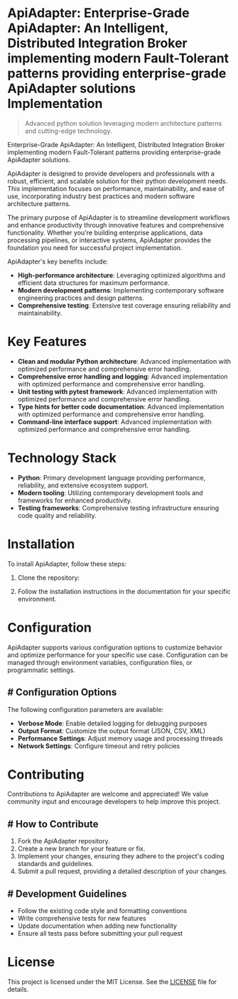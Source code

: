 <!-- fallback_ApiAdapter_20251020182837_34398 -->

# ApiAdapter: Enterprise-Grade ApiAdapter: An Intelligent, Distributed Integration Broker implementing modern Fault-Tolerant patterns providing enterprise-grade ApiAdapter solutions Implementation
> Advanced python solution leveraging modern architecture patterns and cutting-edge technology.

Enterprise-Grade ApiAdapter: An Intelligent, Distributed Integration Broker implementing modern Fault-Tolerant patterns providing enterprise-grade ApiAdapter solutions.

ApiAdapter is designed to provide developers and professionals with a robust, efficient, and scalable solution for their python development needs. This implementation focuses on performance, maintainability, and ease of use, incorporating industry best practices and modern software architecture patterns.

The primary purpose of ApiAdapter is to streamline development workflows and enhance productivity through innovative features and comprehensive functionality. Whether you're building enterprise applications, data processing pipelines, or interactive systems, ApiAdapter provides the foundation you need for successful project implementation.

ApiAdapter's key benefits include:

* **High-performance architecture**: Leveraging optimized algorithms and efficient data structures for maximum performance.
* **Modern development patterns**: Implementing contemporary software engineering practices and design patterns.
* **Comprehensive testing**: Extensive test coverage ensuring reliability and maintainability.

# Key Features

* **Clean and modular Python architecture**: Advanced implementation with optimized performance and comprehensive error handling.
* **Comprehensive error handling and logging**: Advanced implementation with optimized performance and comprehensive error handling.
* **Unit testing with pytest framework**: Advanced implementation with optimized performance and comprehensive error handling.
* **Type hints for better code documentation**: Advanced implementation with optimized performance and comprehensive error handling.
* **Command-line interface support**: Advanced implementation with optimized performance and comprehensive error handling.

# Technology Stack

* **Python**: Primary development language providing performance, reliability, and extensive ecosystem support.
* **Modern tooling**: Utilizing contemporary development tools and frameworks for enhanced productivity.
* **Testing frameworks**: Comprehensive testing infrastructure ensuring code quality and reliability.

# Installation

To install ApiAdapter, follow these steps:

1. Clone the repository:


2. Follow the installation instructions in the documentation for your specific environment.

# Configuration

ApiAdapter supports various configuration options to customize behavior and optimize performance for your specific use case. Configuration can be managed through environment variables, configuration files, or programmatic settings.

## # Configuration Options

The following configuration parameters are available:

* **Verbose Mode**: Enable detailed logging for debugging purposes
* **Output Format**: Customize the output format (JSON, CSV, XML)
* **Performance Settings**: Adjust memory usage and processing threads
* **Network Settings**: Configure timeout and retry policies

# Contributing

Contributions to ApiAdapter are welcome and appreciated! We value community input and encourage developers to help improve this project.

## # How to Contribute

1. Fork the ApiAdapter repository.
2. Create a new branch for your feature or fix.
3. Implement your changes, ensuring they adhere to the project's coding standards and guidelines.
4. Submit a pull request, providing a detailed description of your changes.

## # Development Guidelines

* Follow the existing code style and formatting conventions
* Write comprehensive tests for new features
* Update documentation when adding new functionality
* Ensure all tests pass before submitting your pull request

# License

This project is licensed under the MIT License. See the [LICENSE](https://github.com/Lyche6666/ApiAdapter/blob/main/LICENSE) file for details.
